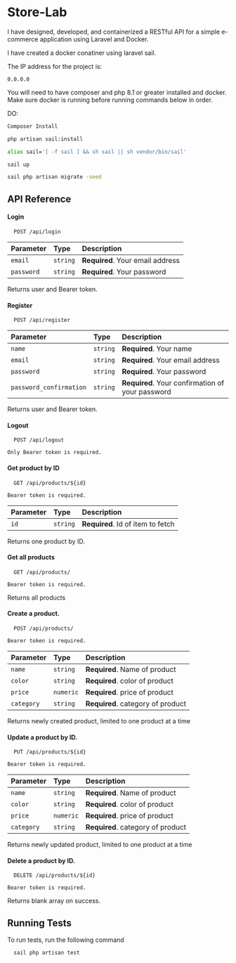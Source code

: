 
# Store-Lab

I have designed, developed, and containerized a RESTful API for a simple e-commerce application using Laravel and Docker.

I have created a docker conatiner using laravel sail. 

The IP address for the project is:

`0.0.0.0`

You will need to have composer and php 8.1 or greater installed and docker.
Make sure docker is running before running commands below in order.

DO:
```bash
Composer Install

php artisan sail:install

alias sail='[ -f sail ] && sh sail || sh vendor/bin/sail'

sail up

sail php artisan migrate -seed

```


## API Reference

#### Login

```http
  POST /api/login
```

| Parameter | Type     | Description                |
| :-------- | :------- | :------------------------- |
| `email` | `string` | **Required**. Your email address |
| `password` | `string` | **Required**. Your password |


Returns user and Bearer token.

#### Register

```http
  POST /api/register
```

| Parameter | Type     | Description                |
| :-------- | :------- | :------------------------- |
| `name` | `string` | **Required**. Your name |
| `email` | `string` | **Required**. Your email address |
| `password` | `string` | **Required**. Your password |
| `password_confirmation` | `string` | **Required**. Your confirmation of your password |

Returns user and Bearer token.

#### Logout

```http
  POST /api/logout
```

`Only Bearer token is required.`


#### Get product by ID

```http
  GET /api/products/${id}
```
`Bearer token is required.`

| Parameter | Type     | Description                       |
| :-------- | :------- | :-------------------------------- |
| `id`      | `string` | **Required**. Id of item to fetch |

Returns one product by ID.

#### Get all products

```http
  GET /api/products/
```
`Bearer token is required.`

Returns all products

#### Create a product.

```http
  POST /api/products/
```
`Bearer token is required.`

| Parameter | Type     | Description                       |
| :-------- | :------- | :-------------------------------- |
| `name`      | `string` | **Required**. Name of product |
| `color`      | `string` | **Required**.  color of product |
| `price`      | `numeric` | **Required**.  price of product|
| `category`      | `string` | **Required**.  category of product|


Returns newly created product, limited to one product at a time


#### Update a product by ID.

```http
  PUT /api/products/${id}
```
`Bearer token is required.`

| Parameter | Type     | Description                       |
| :-------- | :------- | :-------------------------------- |
| `name`      | `string` | **Required**. Name of product |
| `color`      | `string` | **Required**.  color of product |
| `price`      | `numeric` | **Required**.  price of product|
| `category`      | `string` | **Required**.  category of product|


Returns newly updated product, limited to one product at a time


#### Delete a product by ID.

```http
  DELETE /api/products/${id}
```
`Bearer token is required.`

Returns blank array on success.


## Running Tests

To run tests, run the following command

```bash
  sail php artisan test
```

